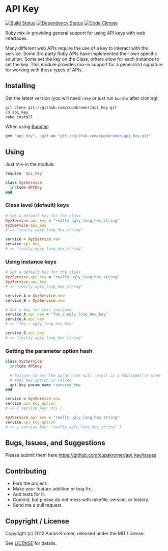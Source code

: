 API Key
=======

[![Build Status](https://secure.travis-ci.org/cupakromer/api_key.png?branch=master)](http://travis-ci.org/cupakromer/api_key) [![Dependency Status](https://gemnasium.com/cupakromer/api_key.png?travis)](https://gemnasium.com/cupakromer/api_key) [![Code Climate](https://codeclimate.com/badge.png)](https://codeclimate.com/github/cupakromer/api_key)

Ruby mix-in providing general support for using API keys with web
interfaces.

Many different web APIs require the use of a key to interact with the
service. Some 3rd party Ruby APIs have implemented their own specific
solution. Some set the key on the Class, others allow for each instance
to set the key. This module provides mix-in support for a generalizd
signature for working with these types of APIs.


Installing
----------

Get the latest version (you will need `rake` or just run `bundle` after
cloning):

```bash
git clone git://github.com/cupakromer/api_key.git
cd api_key
rake install
```

When using [Bundler](http://gembundler.com "Bundler Home"):

```ruby
gem "api_key", :git => "git://github.com/cupakromer/api_key.git"
```


Using
-----

Just mix-in the module:

```ruby
require 'api_key'

class XyzService
  include APIKey
end
```

### Class level (default) keys

```ruby
# Set a default key for the class
XyzService.api_key = "really_ugly_long_hex_string"
XyzService.api_key
# => "really_ugly_long_hex_string"

service = XyzService.new
service.api_key
# => "really_ugly_long_hex_string"
```


### Using instance keys

```ruby
# Set a default key for the class
XyzService.api_key = "really_ugly_long_hex_string"
XyzService.api_key
# => "really_ugly_long_hex_string"

service_A = XyzService.new
service_B = XyzService.new

# Set a key for this instance
service_A.api_key = "foo_s_ugly_long_hex_key"
service_A.api_key
# => "foo_s_ugly_long_hex_key"

service_B.api_key
# => "really_ugly_long_hex_string"
```


### Getting the parameter option hash

```ruby
class XyzService
  include APIKey

  # Failure to set the param name will result in a RuntimeError when
  # #api_key_option is called
  api_key_param_name :service_key
end

service = XyzService.new
service.api_key_option
# => { service_key: nil }

XyzService.api_key = "really_ugly_long_hex_string"
service.api_key_option
# => { service_key: "really_ugly_long_hex_string" }
```



Bugs, Issues, and Suggestions
-----------------------------

Please submit them here https://github.com/cupakromer/api_key/issues


Contributing
------------

* Fork the project.
* Make your feature addition or bug fix.
* Add tests for it.
* Commit, but please do not mess with rakefile, version, or history.
* Send me a pull request.


Copyright / License
-------------------

Copyright (c) 2012 Aaron Kromer, released under the MIT License.

See [LICENSE][] for details.

[license]: https://github.com/cupakromer/api_key/blob/master/LICENSE
